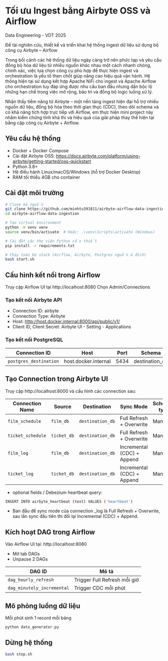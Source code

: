 # Tối ưu Ingest bằng Airbyte OSS và Airflow

Data Engineering - VDT 2025

Đề tài nghiên cứu, thiết kế và triển khai hệ thống ingest dữ liệu sử dụng bộ công cụ Airbyte – Airflow

Trong bối cảnh các hệ thống dữ liệu ngày càng trở nên phức tạp và yêu cầu đồng bộ hóa dữ liệu từ nhiều nguồn khác nhau một cách nhanh chóng, chính xác, việc lựa chọn công cụ phù hợp để thực hiện ingest và orchestration là yếu tố then chốt giúp nâng cao hiệu quả vận hành. Hệ thống hiện tại sử dụng kết hợp Apache NiFi cho ingest và Apache Airflow cho orchestration tuy đáp ứng được nhu cầu ban đầu nhưng dần bộc lộ những hạn chế trong việc mở rộng, bảo trì và đồng bộ logic luồng xử lý.

Nhận thấy tiềm năng từ Airbyte – một nền tảng ingest hiện đại hỗ trợ nhiều nguồn dữ liệu, đồng bộ hóa theo thời gian thực (CDC), theo dõi schema và có khả năng tích hợp trực tiếp với Airflow, em thực hiện mini project này nhằm kiểm chứng tính khả thi và hiệu quả của giải pháp thay thế hiện tại bằng cặp công cụ Airbyte + Airflow.

## Yêu cầu hệ thống

- Docker + Docker Compose
- Cài đặt Airbyte OSS: https://docs.airbyte.com/platform/using-airbyte/getting-started/oss-quickstart
- Python 3.8+
- Hệ điều hành Linux/macOS/Windows (hỗ trợ Docker Desktop)
- RAM tối thiểu 4GB cho container

## Cài đặt môi trường

```bash
# Clone mã nguồn
git clone https://github.com/minhtu391811/airbyte-airflow-data-ingestion.git
cd airbyte-airflow-data-ingestion

# Tạo virtual environment
python -m venv venv
source venv/bin/activate  # Hoặc: .\venv\Scripts\activate (Windows)

# Cài đặt các thư viện Python cần thiết
pip install -r requirements.txt

# Chạy toàn bộ stack (Airflow, Airbyte, Postgres nguồn & đích)
bash start.sh
```

## Cấu hình kết nối trong Airflow

Truy cập Airflow UI tại http://localhost:8080
Chọn Admin/Connections

### Tạo kết nối Airbyte API

- Connection ID: airbyte
- Connection Type: Airbyte
- Host: http://host.docker.internal:8000/api/public/v1/
- Client ID, Client Secret: Airbyte UI - Setting - Applications

### Tạo kết nối PostgreSQL

| Connection ID    | Host                  | Port | Schema       |
|------------------|-----------------------|------|--------------|
| `postgres_destination`   | host.docker.internal  | 5434 | destination_db |

## Tạo Connection trong Airbyte UI

Truy cập http://localhost:8000 và cấu hình các connection sau:

| Connection Name  | Source     | Destination | Sync Mode                      | Schedule type  |
|------------------|------------|-------------|--------------------------------|--------|
| `film_schedule`  | `film_db`  | `destination_db`       | Full Refresh + Overwrite       | Manual |
| `ticket_schedule`| `ticket_db`| `destination_db`       | Full Refresh + Overwrite       | Manual |
| `film_log`       | `film_db`  | `destination_db`       | Incremental (CDC) + Append     | Manual |
| `ticket_log`     | `ticket_db`| `destination_db`       | Incremental (CDC) + Append     | Manual |

- optional fields / Debezium heartbeat query: 
```bash
INSERT INTO airbyte_heartbeat (text) VALUES ('heartbeat')
```

- Ban đầu để sync mode của connection _log là Full Refresh + Overwrite, sau lần sync đầu tiên thì đổi lại Incremental (CDC) + Append.

## Kích hoạt DAG trong Airflow

Vào Airflow UI tại: http://localhost:8080
- Mở tab DAGs
- Unpause 2 DAGs

| DAG ID                   | Mô tả                           |
|--------------------------|----------------------------------|
| `dag_hourly_refresh`     | Trigger Full Refresh mỗi giờ     |
| `dag_minutely_incremental` | Trigger CDC mỗi phút             |

## Mô phỏng luồng dữ liệu

Mỗi phút sinh 1 record mỗi bảng

```bash
python data_generator.py
```

## Dừng hệ thống

```bash
bash stop.sh
```